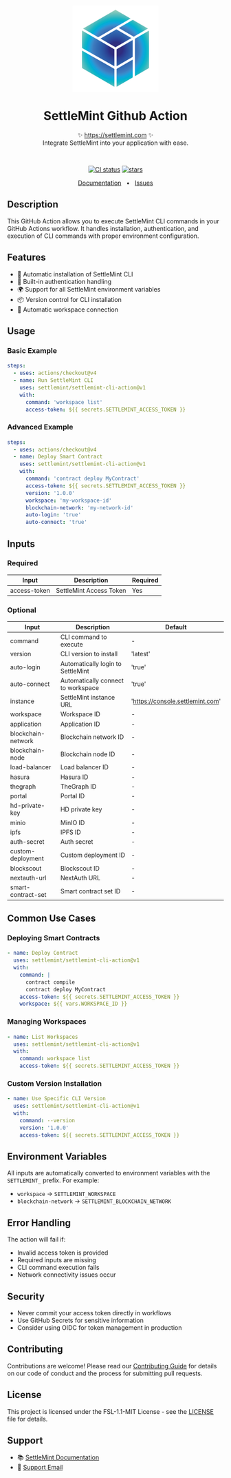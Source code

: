 <p align="center">
  <img src="https://github.com/settlemint/sdk/blob/main/logo.svg" width="200px" align="center" alt="SettleMint logo" />
  <h1 align="center">SettleMint Github Action</h1>
  <p align="center">
    ✨ <a href="https://settlemint.com">https://settlemint.com</a> ✨
    <br/>
    Integrate SettleMint into your application with ease.
  </p>
</p>
<br/>
<p align="center">
<a href="https://github.com/settlemint/settlemint-action/actions?query=branch%3Amain"><img src="https://github.com/settlemint/settlemint-action/actions/workflows/ci.yml/badge.svg?event=push&branch=main" alt="CI status" /></a>
<a href="https://github.com/settlemint/settlemint-action" rel="nofollow"><img src="https://img.shields.io/github/stars/settlemint/settlemint-action" alt="stars"></a>
</p>

<div align="center">
  <a href="https://console.settlemint.com/documentation/">Documentation</a>
  <span>&nbsp;&nbsp;•&nbsp;&nbsp;</span>
  <a href="https://github.com/settlemint/settlemint-action/issues">Issues</a>
  <br />
</div>

## Description

This GitHub Action allows you to execute SettleMint CLI commands in your GitHub Actions workflow. It handles installation, authentication, and execution of CLI commands with proper environment configuration.

## Features

- 🚀 Automatic installation of SettleMint CLI
- 🔐 Built-in authentication handling
- 🌍 Support for all SettleMint environment variables
- 📦 Version control for CLI installation
- 🔌 Automatic workspace connection

## Usage

### Basic Example

```yaml
steps:
  - uses: actions/checkout@v4
  - name: Run SettleMint CLI
    uses: settlemint/settlemint-cli-action@v1
    with:
      command: 'workspace list'
      access-token: ${{ secrets.SETTLEMINT_ACCESS_TOKEN }}
```

### Advanced Example

```yaml
steps:
  - uses: actions/checkout@v4
  - name: Deploy Smart Contract
    uses: settlemint/settlemint-cli-action@v1
    with:
      command: 'contract deploy MyContract'
      access-token: ${{ secrets.SETTLEMINT_ACCESS_TOKEN }}
      version: '1.0.0'
      workspace: 'my-workspace-id'
      blockchain-network: 'my-network-id'
      auto-login: 'true'
      auto-connect: 'true'
```

## Inputs

### Required

| Input            | Description                    | Required |
|------------------|--------------------------------|----------|
| access-token     | SettleMint Access Token       | Yes      |

### Optional

| Input              | Description                                      | Default                           |
|--------------------|--------------------------------------------------|----------------------------------|
| command            | CLI command to execute                           | -                                |
| version            | CLI version to install                           | 'latest'                         |
| auto-login         | Automatically login to SettleMint                | 'true'                           |
| auto-connect       | Automatically connect to workspace               | 'true'                           |
| instance           | SettleMint instance URL                         | 'https://console.settlemint.com' |
| workspace          | Workspace ID                                     | -                                |
| application        | Application ID                                   | -                                |
| blockchain-network | Blockchain network ID                           | -                                |
| blockchain-node    | Blockchain node ID                              | -                                |
| load-balancer      | Load balancer ID                                | -                                |
| hasura             | Hasura ID                                       | -                                |
| thegraph           | TheGraph ID                                     | -                                |
| portal             | Portal ID                                       | -                                |
| hd-private-key     | HD private key                                  | -                                |
| minio              | MinIO ID                                        | -                                |
| ipfs               | IPFS ID                                         | -                                |
| auth-secret        | Auth secret                                     | -                                |
| custom-deployment  | Custom deployment ID                            | -                                |
| blockscout         | Blockscout ID                                   | -                                |
| nextauth-url       | NextAuth URL                                    | -                                |
| smart-contract-set | Smart contract set ID                           | -                                |

## Common Use Cases

### Deploying Smart Contracts

```yaml
- name: Deploy Contract
  uses: settlemint/settlemint-cli-action@v1
  with:
    command: |
      contract compile
      contract deploy MyContract
    access-token: ${{ secrets.SETTLEMINT_ACCESS_TOKEN }}
    workspace: ${{ vars.WORKSPACE_ID }}
```

### Managing Workspaces

```yaml
- name: List Workspaces
  uses: settlemint/settlemint-cli-action@v1
  with:
    command: workspace list
    access-token: ${{ secrets.SETTLEMINT_ACCESS_TOKEN }}
```

### Custom Version Installation

```yaml
- name: Use Specific CLI Version
  uses: settlemint/settlemint-cli-action@v1
  with:
    command: --version
    version: '1.0.0'
    access-token: ${{ secrets.SETTLEMINT_ACCESS_TOKEN }}
```

## Environment Variables

All inputs are automatically converted to environment variables with the `SETTLEMINT_` prefix. For example:

- `workspace` → `SETTLEMINT_WORKSPACE`
- `blockchain-network` → `SETTLEMINT_BLOCKCHAIN_NETWORK`

## Error Handling

The action will fail if:
- Invalid access token is provided
- Required inputs are missing
- CLI command execution fails
- Network connectivity issues occur

## Security

- Never commit your access token directly in workflows
- Use GitHub Secrets for sensitive information
- Consider using OIDC for token management in production

## Contributing

Contributions are welcome! Please read our [Contributing Guide](CONTRIBUTING.md) for details on our code of conduct and the process for submitting pull requests.

## License

This project is licensed under the FSL-1.1-MIT License - see the [LICENSE](LICENSE) file for details.

## Support

- 📚 [SettleMint Documentation](https://console.settlemint.com/documentation)
- 📧 [Support Email](mailto:support@settlemint.com)

